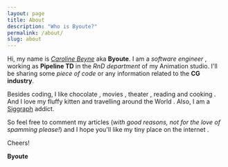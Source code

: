 ```yaml
---
layout: page
title: About
description: "Who is Byoute?"
permalink: /about/
slug: about
---
```


Hi, my name is [*Caroline Beyne*](http://carolinebeyne.com) aka **Byoute**. I am a *software engineer* <i class="fa fa-desktop"></i>, working as **Pipeline TD** in the *RnD department* of my Animation studio. I'll be sharing some *piece of code* <i class="fa fa-code"></i> or any information related to the **CG industry**. 

Besides coding, I like chocolate <i class="fa fa-heart-o"></i>, movies <i class="fa fa-video-camera"></i>, theater <i class="fa fa-child"></i>, reading <i class="fa fa-book"></i> and cooking <i class="fa fa-cutlery"></i>. And I love my fluffy kitten <i class="fa fa-paw"></i> and travelling around the World <i class="fa fa-plane"></i>. Also, I am a [Siggraph](http://www.siggraph.org/) addict.

So feel free to comment my articles <i class="fa fa-comment"></i> (*with good reasons, not for the love of spamming please!*) and I hope you'll like my tiny place on the internet <i class="fa fa-smile-o"></i>.

Cheers! 

**Byoute**